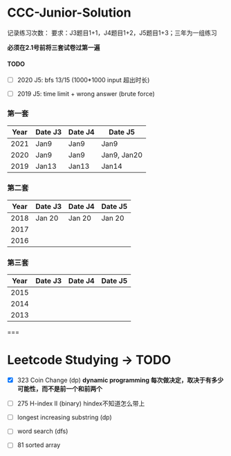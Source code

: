 # CCC-Junior-Solution
记录练习次数：
要求：J3题目1+1，J4题目1+2，J5题目1+3；三年为一组练习

**必须在2.1号前将三套试卷过第一遍**
#### TODO
- [ ] 2020 J5: bfs 13/15 (1000*1000 input 超出时长) 
- [ ] 2019 J5: time limit + wrong answer (brute force)


### 第一套
|Year|Date J3|Date J4|Date J5|
|---|---|---|---|
|2021|Jan9|Jan9|Jan9|
|2020|Jan9|Jan9|Jan9, Jan20|
|2019|Jan13|Jan13|Jan14|

### 第二套
|Year|Date J3|Date J4|Date J5|
|---|---|---|---|
|2018|Jan 20|Jan 20| Jan 20|
|2017|||
|2016|||

### 第三套
|Year|Date J3|Date J4|Date J5|
|---|---|---|---|
|2015|||
|2014|||
|2013|||

===
# Leetcode Studying -> TODO
- [x] 323 Coin Change (dp)
**dynamic programming 每次做决定，取决于有多少可能性，而不是前一个和前两个**

- [ ] 275 H-index II (binary) hindex不知道怎么带上
- [ ] longest increasing substring (dp)
- [ ] word search (dfs)
- [ ] 81 sorted array
